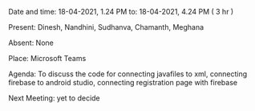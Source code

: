 Date and time: 18-04-2021, 1.24 PM to: 18-04-2021, 4.24 PM ( 3 hr )

Present: Dinesh, Nandhini, Sudhanva, Chamanth, Meghana

Absent: None

Place: Microsoft Teams

Agenda:
To discuss the code for connecting javafiles to xml,
connecting firebase to android studio,
connecting registration page with firebase



Next Meeting:
yet to decide
